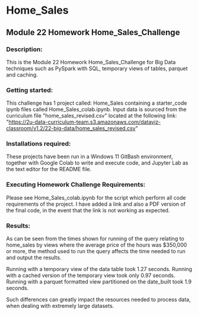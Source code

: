 # Home_Sales

## Module 22 Homework Home_Sales_Challenge
### Description:
This is the Module 22 Homework Home_Sales_Challenge for Big Data techniques such as PySpark with SQL, temporary views of tables, parquet and caching.

### Getting started:
This challenge has 1 project called: Home_Sales containing a starter_code ipynb files called Home_Sales_colab.ipynb. Input data is sourced from the curriculum file "home_sales_revised.csv" located at the following link: "https://2u-data-curriculum-team.s3.amazonaws.com/dataviz-classroom/v1.2/22-big-data/home_sales_revised.csv"

### Installations required:
These projects have been run in a Windows 11 GitBash environment, together with Google Colab to write and execute code, and Jupyter Lab as the text editor for the README file.

### Executing Homework Challenge Requirements:
Please see Home_Sales_colab.ipynb for the script which perform all code requirements of the project.
I have added a link and also a PDF version of the final code, in the event that the link is not working as expected. 

### Results: 
As can be seen from the times shown for running of the query relating to home_sales by views where the average price of the hours was $350,000 or more, the method used to run the query affects the time needed to run and output the results. 

Running with a temporary view of the data table took 1.27 seconds.
Running with a cached version of the temporary view took only 0.97 seconds.
Running with a parquet formatted view partitioned on the date_built took 1.9 seconds. 

Such differences can greatly impact the resources needed to process data, when dealing with extremely large datasets.